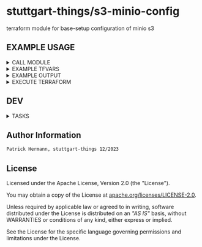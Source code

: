 # stuttgart-things/s3-minio-config

terraform module for base-setup configuration of minio s3

## EXAMPLE USAGE

<details><summary>CALL MODULE</summary>

```hcl
# main.tf
module "s3-minio-config" {
  source         = "github.com/stuttgart-things/s3-minio-config" # OR LOCAL E.G. "../s3-minio-config"
  minio_user     = var.minio_user
  minio_server   = var.minio_server
  minio_password = var.minio_password
  minio_region   = var.minio_region
  minio_ssl      = true
  buckets        = var.buckets
}

variable "minio_region" {
  description = "Default MINIO region"
  default     = "eu-central-1"
}

variable "minio_server" {
  description = "Default MINIO host and port"
}

variable "minio_user" {
  description = "MINIO user"
}

variable "minio_password" {
  description = "MINIO password"
}

variable "buckets" {
  type = list(object({
    name = string
    acl  = string
  }))
  default     = []
  description = "A list of buckets"
}

variable "users" {
  type = list(object({
    name = string
    secret = string
    policy = string
  }))
  default = []
  description = "A list of new users"
}
```

</details>

<details><summary>EXAMPLE TFVARS</summary>

```hcl
# terraform.tfvars
minio_server   = "artifacts.app.4sthings.tiab.ssc.sva.de:443"
buckets = [
  {
    name = "data"
    acl  = "public"
  },
  {
    name = "backup"
    acl  = "public"
  }
]

users = [
  {
    name = "Max.Mustermann"
    secret = null               # Randomly generated secret key
    policy = null               # No policy is attatched
  },
  {
    name = "Maria.Musterfrau"
    secret = "password"
    policy = "readwrite"
  }
]

```
</details>

<details><summary>EXAMPLE OUTPUT</summary>

```hcl
#output.tf

# Bucket Output
output "minio_id" {
  value = module.s3-minio-config.minio_id
}

output "minio_url" {
  value = module.s3-minio-config.minio_url
}

# User Output
output "user_minio_user" {
  value = module.s3-minio-config.user_minio_user
}

output "minio_user_status" {
  value = module.s3-minio-config.minio_user_status
}

output "minio_user_secret" {
  value = module.s3-minio-config.minio_user_secret
}

```
</details>

<details><summary>EXECUTE TERRAFORM</summary>

```bash
export TF_VAR_minio_user="<ACCESS-ID>"
export TF_VAR_minio_password="<SECRET-ACCESS-ID>"

terraform init
terraform validate
terraform plan
terraform apply
```

</details>

## DEV

<details><summary>TASKS</summary>

```bash
task: Available tasks for this project:

* branch:       Create branch from main
* commit:       Commit + push code into branch
* pr:           Create pull request into main
```

</details>



## Author Information

```bash
Patrick Hermann, stuttgart-things 12/2023
```

## License

Licensed under the Apache License, Version 2.0 (the "License").

You may obtain a copy of the License at [apache.org/licenses/LICENSE-2.0](http://www.apache.org/licenses/LICENSE-2.0).

Unless required by applicable law or agreed to in writing, software distributed under the License is distributed on an _"AS IS"_ basis, without WARRANTIES or conditions of any kind, either express or implied.

See the License for the specific language governing permissions and limitations under the License.
